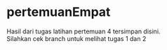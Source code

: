 # pertemuanEmpat
Hasil dari tugas latihan pertemuan 4 tersimpan disini. \
Silahkan cek branch untuk melihat tugas 1 dan 2
